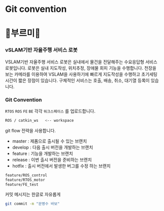 # Git convention

# 🐢부르미🐢

### vSLAM기반 자율주행 서비스 로봇

VSLAM기반 자율주행 서비스 로봇은 실내에서 물건을 전달해주는 수요응답형 서비스 로봇입니다. 로봇은 실내 지도작성, 위치추정, 장애물 회피 기능을 수행합니다. 천장을 보는 카메라를 이용하여 VSLAM을 사용하기에 빠르게 지도작성을 수행하고 초기세팅시간이 짧은 장점이 있습니다. 구체적인 서비스는 호출, 배송, 취소, 대기열 등록이 있습니다.

### Git Convention

`RTOS` `ROS` `FE` `BE`  각각 `워크스페이스` 를 업로드합니다.

```bash
ROS / catkin_ws   <-- workspace 
```

git flow 전략을 사용합니다.

- master : 제품으로 출시될 수 있는 브랜치
- develop : 다음 출시 버전을 개발하는 브랜치
- feature : 기능을 개발하는 브랜치
- release : 이번 출시 버전을 준비하는 브랜치
- hotfix : 출시 버전에서 발생한 버그를 수정 하는 브랜치

```bash
feature/ROS_control
feature/RTOS_motor
feature/FE_test
```

커밋 메시지는 한글로 자유롭게

```bash
git commit -m "문병수 바보"
```
